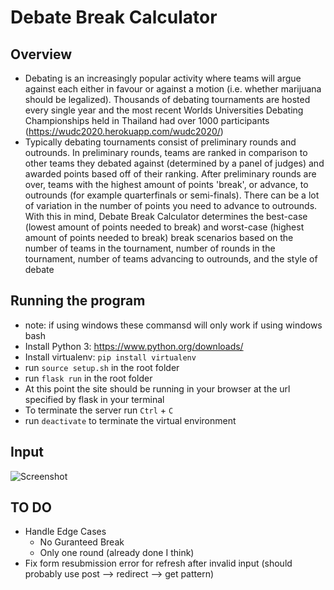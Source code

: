 # Debate Break Calculator

## Overview
- Debating is an increasingly popular activity where teams will argue against each either in favour or against a motion (i.e. whether marijuana should be legalized). Thousands of debating tournaments are hosted every single year and the most recent Worlds Universities Debating Championships held in Thailand had over 1000 participants (https://wudc2020.herokuapp.com/wudc2020/)
- Typically debating tournaments consist of preliminary rounds and outrounds. In preliminary rounds, teams are ranked in comparison to other teams they debated against (determined by a panel of judges) and awarded points based off of their ranking. After preliminary rounds are over, teams with the highest amount of points 'break', or advance, to outrounds (for example quarterfinals or semi-finals). There can be a lot of variation in the number of points you need to advance to outrounds. With this in mind, Debate Break Calculator determines the best-case (lowest amount of points needed to break) and worst-case (highest amount of points needed to break) break scenarios based on the number of teams in the tournament, number of rounds in the tournament, number of teams advancing to outrounds, and the style of debate

## Running the program
- note: if using windows these commansd will only work if using windows bash
- Install Python 3: https://www.python.org/downloads/
- Install virtualenv: `pip install virtualenv`
- run `source setup.sh` in the root folder
- run `flask run` in the root folder
- At this point the site should be running in your browser at the url specified by flask in your terminal
- To terminate the server run `Ctrl` + `C`
- run `deactivate` to terminate the virtual environment

## Input
![Screenshot](img/dragonshell.png)


## TO DO
- Handle Edge Cases
    - No Guranteed Break
    - Only one round (already done I think)
- Fix form resubmission error for refresh after invalid input (should probably use post --> redirect --> get pattern)
